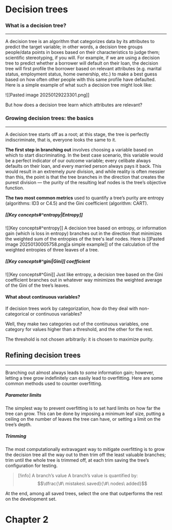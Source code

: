 # Decision trees
### What is a decision tree?
---
A decision tree is an algorithm that categorizes data by its attributes to predict the target variable; in other words, a decision tree groups people/data points in boxes based on their characteristics to judge them; scientific stereotyping, if you will. For example, if we are using a decision tree to predict whether a borrower will default on their loan, the decision tree will first profile the borrower based on relevant attributes (e.g. marital status, employment status, home ownership, etc.) to make a best guess based on how often other people with this same profile have defaulted. Here is a simple example of what such a decision tree might look like:

![[Pasted image 20250129223301.png]]

But how does a decision tree learn which attributes are relevant?
### Growing decision trees: the basics
---
A decision tree starts off as a root; at this stage, the tree is perfectly indiscriminate, that is, everyone looks the same to it.

**The first step in branching out** involves choosing a variable based on which to start discriminating. In the best case scenario, this variable would be a perfect indicator of our outcome variable; every celibate always defaults on their loan, and every married person always pays it back. This would result in an extremely *pure* division, and while reality is often messier than this, the point is that the tree branches in the direction that creates the purest division — the purity of the resulting leaf nodes is the tree’s objective function. 

**The two most common metrics** used to quantify a tree’s purity are entropy (algorithms: ID3 or C4.5) and the Gini coefficient (algorithm: CART).
##### [[Key concepts#^entropy|Entropy]]
![[Key concepts#^entropy]]
A decision tree based on entropy, or information gain (which is loss in entropy) branches out in the direction that minimizes the weighted sum of the entropies of the tree's leaf nodes. Here is [[Pasted image 20250130005758.png|a simple example]] of the calculation of the weighted entropies of three leaves of a tree.
##### [[Key concepts#^gini|Gini]] coefficient
![[Key concepts#^Gini]]
Just like entropy, a decision tree based on the Gini coefficient branches out in whatever way minimizes the weighted average of the Gini of the tree’s leaves.
#### What about continuous variables? 

If decision trees work by categorization, how do they deal with non-categorical or continuous variables?

Well, they make two categories out of the continuous variables, one category for values higher than a threshold, and the other for the rest.

The threshold is not chosen arbitrarily: it is chosen to maximize purity.
## Refining decision trees
---
Branching out almost always leads to *some* information gain; however, letting a tree grow indefinitely can easily lead to overfitting. Here are some common methods used to counter overfitting.

##### Parameter limits
The simplest way to prevent overfitting is to set hard limits on how far the tree can grow. This can be done by imposing a minimum leaf size, putting a ceiling on the number of leaves the tree can have, or setting a limit on the tree’s depth.
##### Trimming
The most computationally extravagant way to mitigate overfitting is to grow the decision tree all the way out to then trim off the least valuable branches; trim until the whole tree is trimmed off, at each trim saving the tree’s configuration for testing.
>[!info] A branch’s value
>A branch’s value is quantified by: $$\dfrac{\#\ mistakes\ saved}{\#\ nodes\ added}$$
>
>

At the end, among all saved trees, select the one that outperforms the rest on the development set. 


# Chapter 2

